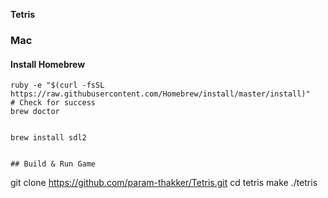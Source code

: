 **Tetris**


### Mac

#### Install Homebrew
```
ruby -e "$(curl -fsSL https://raw.githubusercontent.com/Homebrew/install/master/install)"
# Check for success
brew doctor


brew install sdl2


## Build & Run Game
```
git clone https://github.com/param-thakker/Tetris.git
cd tetris
make
./tetris


